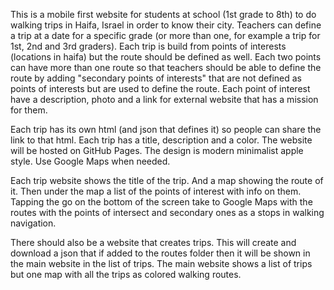 This is a mobile first website for students at school (1st grade to 8th) to do walking trips in Haifa, Israel in order to know their city.
Teachers can define a trip at a date for a specific grade (or more than one, for example a trip for 1st, 2nd and 3rd graders).
Each trip is build from points of interests (locations in haifa) but the route should be defined as well. Each two points can have more than one route so that teachers should be able to define the route by adding "secondary points of interests" that are not defined as points of interests but are used to define the route.
Each point of interest have a description, photo and a link for external website that has a mission for them.

Each trip has its own html (and json that defines it) so people can share the link to that html.
Each trip has a title, description and a color.
The website will be hosted on GitHub Pages.
The design is modern minimalist apple style.
Use Google Maps when needed.

Each trip website shows the title of the trip. And a map showing the route of it. 
Then under the map a list of the points of interest with info on them.
Tapping the go on the bottom of the screen take to Google Maps with the routes with the points of intersect and secondary ones as a stops in walking navigation.

There should also be a website that creates trips. This will create and download a json that if added to the routes folder then it will be shown in the main website in the list of trips. The main website shows a list of trips but one map with all the trips as colored walking routes.  


